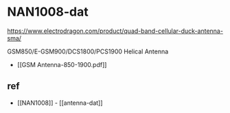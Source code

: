 
# NAN1008-dat

https://www.electrodragon.com/product/quad-band-cellular-duck-antenna-sma/

GSM850/E-GSM900/DCS1800/PCS1900 Helical Antenna

- [[GSM Antenna-850-1900.pdf]]



## ref 

- [[NAN1008]] - [[antenna-dat]]
